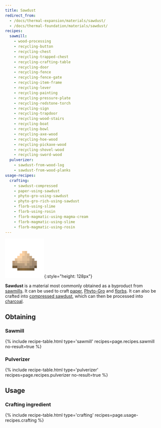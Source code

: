 ```yaml
---
title: Sawdust
redirect_from:
  - /docs/thermal-expansion/materials/sawdust/
  - /docs/thermal-foundation/materials/sawdust/
recipes:
  sawmill:
    - wood-processing
    - recycling-button
    - recycling-chest
    - recycling-trapped-chest
    - recycling-crafting-table
    - recycling-door
    - recycling-fence
    - recycling-fence-gate
    - recycling-item-frame
    - recycling-lever
    - recycling-painting
    - recycling-pressure-plate
    - recycling-redstone-torch
    - recycling-sign
    - recycling-trapdoor
    - recycling-wood-stairs
    - recycling-boat
    - recycling-bowl
    - recycling-axe-wood
    - recycling-hoe-wood
    - recycling-pickaxe-wood
    - recycling-shovel-wood
    - recycling-sword-wood
  pulverizer:
    - sawdust-from-wood-log
    - sawdust-from-wood-planks
usage-recipes:
  crafting:
    - sawdust-compressed
    - paper-using-sawdust
    - phyto-gro-using-sawdust
    - phyto-gro-rich-using-sawdust
    - florb-using-slime
    - florb-using-rosin
    - florb-magmatic-using-magma-cream
    - florb-magmatic-using-slime
    - florb-magmatic-using-rosin
---
```


![Sawdust](/assets/images/thermal-foundation/sawdust.png){:style="height: 128px"}


**Sawdust** is a material most commonly obtained as a byproduct from
[sawmills](/docs/thermal-expansion/machines/sawmill/). It can be used to craft
[paper](https://minecraft.gamepedia.com/Paper),
[Phyto-Gro](/docs/thermal-foundation/items/materials/other/phyto-gro/) and
[florbs](/docs/thermal-expansion/items/florb/). It can also be crafted into
[compressed
sawdust](/docs/thermal-foundation/items/materials/other/compressed-sawdust/),
which can then be processed into
[charcoal](https://minecraft.gamepedia.com/Charcoal).


Obtaining
---------

### Sawmill
{% include recipe-table.html type='sawmill' recipes=page.recipes.sawmill no-result=true %}

### Pulverizer
{% include recipe-table.html type='pulverizer' recipes=page.recipes.pulverizer no-result=true %}


Usage
-----

### Crafting ingredient
{% include recipe-table.html type='crafting' recipes=page.usage-recipes.crafting %}
